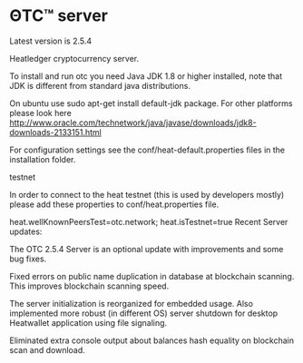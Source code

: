 # ΘTC™ server


Latest version is 2.5.4

Heatledger cryptocurrency server.

To install and run otc you need Java JDK 1.8 or higher installed, note that JDK is different from standard java distributions.

On ubuntu use sudo apt-get install default-jdk package. For other platforms please look here http://www.oracle.com/technetwork/java/javase/downloads/jdk8-downloads-2133151.html

For configuration settings see the conf/heat-default.properties files in the installation folder.

testnet

In order to connect to the heat testnet (this is used by developers mostly) please add these properties to conf/heat.properties file.

heat.wellKnownPeersTest=otc.network;
heat.isTestnet=true
Recent Server updates:

The OTC 2.5.4 Server is an optional update with improvements and some bug fixes.

Fixed errors on public name duplication in database at blockchain scanning. This improves blockchain scanning speed.

The server initialization is reorganized for embedded usage. Also implemented more robust (in different OS) server shutdown for desktop Heatwallet application using file signaling.

Eliminated extra console output about balances hash equality on blockchain scan and download.
